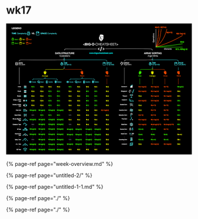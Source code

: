 # wk17

![](../../.gitbook/assets/image%20%282%29.png)

{% page-ref page="week-overview.md" %}

{% page-ref page="untitled-2/" %}

{% page-ref page="untitled-1-1.md" %}

{% page-ref page="./" %}

{% page-ref page="./" %}



